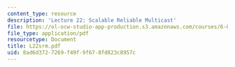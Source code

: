 ```yaml
---
content_type: resource
description: 'Lecture 22: Scalable Reliable Multicast'
file: https://ol-ocw-studio-app-production.s3.amazonaws.com/courses/6-829-computer-networks-fall-2002/8ad6d3727269f49f9f678fd823c8957c_L22srm.pdf
file_type: application/pdf
resourcetype: Document
title: L22srm.pdf
uid: 8ad6d372-7269-f49f-9f67-8fd823c8957c
---
```


